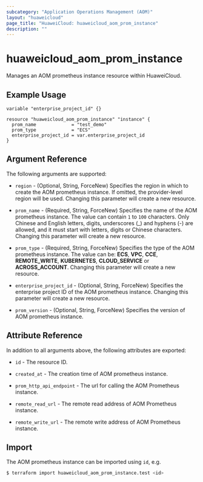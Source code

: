 ```yaml
---
subcategory: "Application Operations Management (AOM)"
layout: "huaweicloud"
page_title: "HuaweiCloud: huaweicloud_aom_prom_instance"
description: ""
---
```


# huaweicloud_aom_prom_instance

Manages an AOM prometheus instance resource within HuaweiCloud.

## Example Usage

```hcl
variable "enterprise_project_id" {}

resource "huaweicloud_aom_prom_instance" "instance" {
  prom_name             = "test_demo"
  prom_type             = "ECS"
  enterprise_project_id = var.enterprise_project_id
}
```

## Argument Reference

The following arguments are supported:

* `region` - (Optional, String, ForceNew) Specifies the region in which to create the AOM prometheus instance.
  If omitted, the provider-level region will be used. Changing this parameter will create a new resource.

* `prom_name` - (Required, String, ForceNew) Specifies the name of the AOM prometheus instance.
  The value can contain `1` to `100` characters. Only Chinese and English letters, digits, underscores (_)
  and hyphens (-) are allowed, and it must start with letters, digits or Chinese characters.
  Changing this parameter will create a new resource.

* `prom_type` - (Required, String, ForceNew) Specifies the type of the AOM prometheus instance.
  The value can be: **ECS**, **VPC**, **CCE**, **REMOTE_WRITE**, **KUBERNETES**,
  **CLOUD_SERVICE** or **ACROSS_ACCOUNT**.
  Changing this parameter will create a new resource.

* `enterprise_project_id` - (Optional, String, ForceNew) Specifies the enterprise project ID of the
  AOM prometheus instance. Changing this parameter will create a new resource.

* `prom_version` - (Optional, String, ForceNew) Specifies the version of AOM prometheus instance.

## Attribute Reference

In addition to all arguments above, the following attributes are exported:

* `id` - The resource ID.

* `created_at` - The creation time of AOM prometheus instance.

* `prom_http_api_endpoint` - The url for calling the AOM Prometheus instance.

* `remote_read_url` - The remote read address of AOM Prometheus instance.

* `remote_write_url` - The remote write address of AOM Prometheus instance.

## Import

The AOM prometheus instance can be imported using `id`, e.g.

```bash
$ terraform import huaweicloud_aom_prom_instance.test <id>
```
